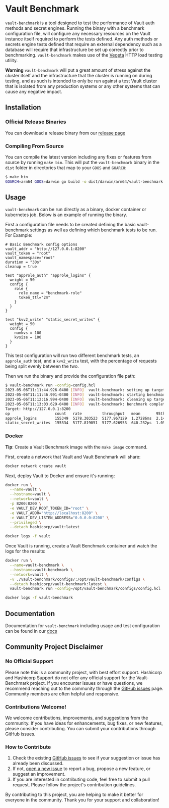 # Vault Benchmark

`vault-benchmark` is a tool designed to test the performance of Vault auth methods and secret engines. Running the binary with a benchmark configuration file, will configure any necessary resources on the Vault instance itself required to perform the tests defined. Any auth methods or secrets engine tests defined that require an external dependency such as a database will require that infrastructure be set up correctly prior to benchmarking. `vault-benchmark` makes use of the [Vegeta](https://github.com/tsenart/vegeta) HTTP load testing utility.

**Warning**
`vault-benchmark` will put a great amount of stress against the cluster itself and the infrastructure that the cluster is running on during testing, and as such is intended to only be run against a test Vault cluster that is isolated from any production systems or any other systems that can cause any negative impact.

## Installation

### Official Release Binaries

You can download a release binary from our [release page](https://releases.hashicorp.com/vault-benchmark)

### Compiling From Source

You can compile the latest version including any fixes or features from source by running `make bin`. This will put the `vault-benchmark` binary in the `dist` folder in directories that map to your `GOOS` and `GOARCH`:

```bash
$ make bin
GOARCH=arm64 GOOS=darwin go build -o dist/darwin/arm64/vault-benchmark
```

## Usage

`vault-benchmark` can be run directly as a binary, docker container or kubernetes job. Below is an example of running the binary.

First a configuration file needs to be created defining the basic vault-benchmark settings as well as defining which benchmark tests to be run. For Example:

```hcl
# Basic Benchmark config options
vault_addr = "http://127.0.0.1:8200"
vault_token = "root"
vault_namespace="root"
duration = "30s"
cleanup = true

test "approle_auth" "approle_logins" {
  weight = 50
  config {
    role {
      role_name = "benchmark-role"
      token_ttl="2m"
    }
  }
}

test "kvv2_write" "static_secret_writes" {
  weight = 50
  config {
    numkvs = 100
    kvsize = 100
  }
}
```

This test configuration will run two different benchmark tests, an `approle_auth` test, and a `kvv2_write` test, with the percentage of requests being split evenly between the two.

Then we run the binary and provide the configuration file path:

```bash
$ vault-benchmark run -config=config.hcl
2023-05-06T11:11:44.926-0400 [INFO]  vault-benchmark: setting up targets
2023-05-06T11:11:46.991-0400 [INFO]  vault-benchmark: starting benchmarks: duration=30s
2023-05-06T11:12:16.994-0400 [INFO]  vault-benchmark: cleaning up targets
2023-05-06T11:13:03.629-0400 [INFO]  vault-benchmark: benchmark complete
Target: http://127.0.0.1:8200
op                    count   rate         throughput   mean       95th%       99th%       successRatio
approle_logins        155349  5178.303523  5177.967129  1.27286ms  2.142861ms  2.894675ms  100.00%
static_secret_writes  155334  5177.819051  5177.626953  640.232µs  1.055702ms  1.554777ms  100.00%
```

### Docker

**Tip**: Create a Vault Benchmark image with the `make image` command.

First, create a network that Vault and Vault Benchmark will share:

```bash
docker network create vault
```

Next, deploy Vault to Docker and ensure it's running:

```bash
docker run \
  --name=vault \
  --hostname=vault \
  --network=vault \
  -p 8200:8200 \
  -e VAULT_DEV_ROOT_TOKEN_ID="root" \
  -e VAULT_ADDR="http://localhost:8200" \
  -e VAULT_DEV_LISTEN_ADDRESS="0.0.0.0:8200" \
  --privileged \
  --detach hashicorp/vault:latest

docker logs -f vault
```

Once Vault is running, create a Vault Benchmark container and watch the logs for the results:

```bash
docker run \
  --name=vault-benchmark \
  --hostname=vault-benchmark \
  --network=vault \
  -v ./vault-benchmark/configs/:/opt/vault-benchmark/configs \
  --detach hashicorp/vault-benchmark:latest \
  vault-benchmark run -config=/opt/vault-benchmark/configs/config.hcl

docker logs -f vault-benchmark
```

## Documentation

Documentation for `vault-benchmark` including usage and test configuration can be found in our [docs](docs/index.md)

## Community Project Disclaimer

### No Official Support

Please note this is a community project, with best effort support. Hashicorp and Hashicorp Support do not offer any official support for the Vault-Benchmark project. If you encounter issues or have questions, we recommend reaching out to the community through the [GitHub issues](https://github.com/hashicorp/vault-benchmark/issues) page. Community members are often helpful and responsive.

### Contributions Welcome!

We welcome contributions, improvements, and suggestions from the community. If you have ideas for enhancements, bug fixes, or new features, please consider contributing. You can submit your contributions through GitHub issues.

### How to Contribute

1. Check the existing [GitHub issues](https://github.com/hashicorp/vault-benchmark/issues) to see if your suggestion or issue has already been discussed.
2. If not, [open a new issue](https://github.com/hashicorp/vault-benchmark/issues/new) to report a bug, propose a new feature, or suggest an improvement.
3. If you are interested in contributing code, feel free to submit a pull request. Please follow the project's contribution guidelines.

By contributing to this project, you are helping to make it better for everyone in the community. Thank you for your support and collaboration!
